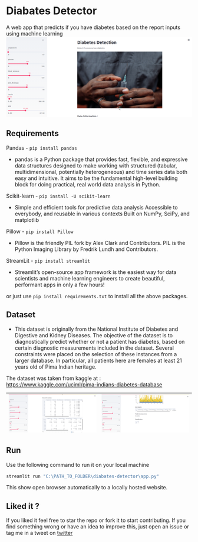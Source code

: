 # Diabates Detector
 A web app that predicts if you have diabetes based on the report inputs using machine learning
 ![Home](https://github.com/kamaravichow/diabates-detector-app/raw/main/docs/home.png)
 
 ## Requirements 
 Pandas - ``` pip install pandas ```
 - pandas is a Python package that provides fast, flexible, and expressive data structures designed to make working with structured (tabular, multidimensional, potentially heterogeneous) and time series data both easy and intuitive. It aims to be the fundamental high-level building block for doing practical, real world data analysis in Python.

 Scikit-learn - ```pip install -U scikit-learn```
 - Simple and efficient tools for predictive data analysis Accessible to everybody, and reusable in various contexts Built on NumPy, SciPy, and matplotlib
 
 Pillow - ```pip install Pillow```
 - Pillow is the friendly PIL fork by Alex Clark and Contributors. PIL is the Python Imaging Library by Fredrik Lundh and Contributors.
 
 StreamLit - ```pip install streamlit```
 - Streamlit’s open-source app framework is the easiest way for data scientists and machine learning engineers to create beautiful, performant apps in only a few hours!
 
 or just use ```pip install requirements.txt``` to install all the above packages.
 
 ## Dataset 
 
- This dataset is originally from the National Institute of Diabetes and Digestive and Kidney Diseases. The objective of the dataset is to diagnostically predict whether or not a patient has diabetes, based on certain diagnostic measurements included in the dataset. Several constraints were placed on the selection of these instances from a larger database. In particular, all patients here are females at least 21 years old of Pima Indian heritage.
 
The dataset was taken from kaggle at : https://www.kaggle.com/uciml/pima-indians-diabetes-database

|![Stats](https://github.com/kamaravichow/diabates-detector-app/raw/main/docs/stats.png)| ![Prediction](https://github.com/kamaravichow/diabates-detector-app/raw/main/docs/predictions.png)|
|---|---|

## Run
Use the following command to run it on your local machine 

```bash 
streamlit run "C:\PATH_TO_FOLDER\diabates-detector\app.py"
```
This show open browser automatically to a locally hosted website.

## Liked it ?
If you liked it feel free to star the repo or fork it to start contributing. If you find something wrong or have an idea to improve this, just open an issue or tag me in a tweet on [twitter](https://www.twitter.com/kamaravichow)
